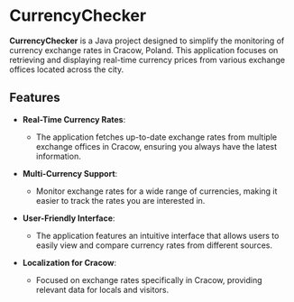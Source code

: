 # CurrencyChecker

**CurrencyChecker** is a Java project designed to simplify the monitoring of currency exchange rates in Cracow, Poland. This application focuses on retrieving and displaying real-time currency prices from various exchange offices located across the city.

## Features

- **Real-Time Currency Rates**:
  - The application fetches up-to-date exchange rates from multiple exchange offices in Cracow, ensuring you always have the latest information.
  
- **Multi-Currency Support**:
  - Monitor exchange rates for a wide range of currencies, making it easier to track the rates you are interested in.
  
- **User-Friendly Interface**:
  - The application features an intuitive interface that allows users to easily view and compare currency rates from different sources.

- **Localization for Cracow**:
  - Focused on exchange rates specifically in Cracow, providing relevant data for locals and visitors.
